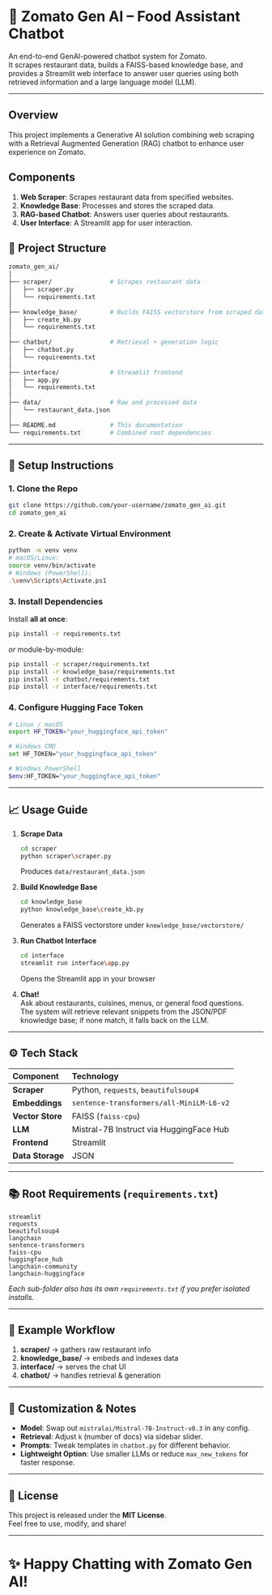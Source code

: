# 🍔 Zomato Gen AI – Food Assistant Chatbot

An end-to-end GenAI-powered chatbot system for Zomato.  
It scrapes restaurant data, builds a FAISS-based knowledge base, and provides a Streamlit web interface to answer user queries using both retrieved information and a large language model (LLM).

---
## Overview
This project implements a Generative AI solution combining web scraping with a Retrieval Augmented Generation (RAG) chatbot to enhance user experience on Zomato.

## Components
1. **Web Scraper**: Scrapes restaurant data from specified websites.
2. **Knowledge Base**: Processes and stores the scraped data.
3. **RAG-based Chatbot**: Answers user queries about restaurants.
4. **User Interface**: A Streamlit app for user interaction.


## 📂 Project Structure

```bash
zomato_gen_ai/
│
├── scraper/                # Scrapes restaurant data
│   ├── scraper.py
│   └── requirements.txt
│
├── knowledge_base/         # Builds FAISS vectorstore from scraped data
│   ├── create_kb.py
│   └── requirements.txt
│
├── chatbot/                # Retrieval + generation logic
│   ├── chatbot.py
│   └── requirements.txt
│
├── interface/              # Streamlit frontend
│   ├── app.py
│   └── requirements.txt
│
├── data/                   # Raw and processed data
│   └── restaurant_data.json
│
├── README.md               # This documentation
└── requirements.txt        # Combined root dependencies
```

---

## 🚀 Setup Instructions

### 1. Clone the Repo

```bash
git clone https://github.com/your-username/zomato_gen_ai.git
cd zomato_gen_ai
```

### 2. Create & Activate Virtual Environment

```bash
python -m venv venv
# macOS/Linux:
source venv/bin/activate
# Windows (PowerShell):
.\venv\Scripts\Activate.ps1
```

### 3. Install Dependencies

Install **all at once**:

```bash
pip install -r requirements.txt
```

_or_ module-by-module:

```bash
pip install -r scraper/requirements.txt
pip install -r knowledge_base/requirements.txt
pip install -r chatbot/requirements.txt
pip install -r interface/requirements.txt
```

### 4. Configure Hugging Face Token

```bash
# Linux / macOS
export HF_TOKEN="your_huggingface_api_token"

# Windows CMD
set HF_TOKEN="your_huggingface_api_token"

# Windows PowerShell
$env:HF_TOKEN="your_huggingface_api_token"
```
---
## 📈 Usage Guide

1. **Scrape Data**  
   ```bash
   cd scraper
   python scraper\scraper.py
   ```  
   Produces `data/restaurant_data.json`

2. **Build Knowledge Base**  
   ```bash
   cd knowledge_base
   python knowledge_base\create_kb.py
   ```  
   Generates a FAISS vectorstore under `knowledge_base/vectorstore/`

3. **Run Chatbot Interface**  
   ```bash
   cd interface
   streamlit run interface\app.py
   ```  
   Opens the Streamlit app in your browser

4. **Chat!**  
   Ask about restaurants, cuisines, menus, or general food questions.  
   The system will retrieve relevant snippets from the JSON/PDF knowledge base; if none match, it falls back on the LLM.

---
## ⚙️ Tech Stack

| Component        | Technology                             |
| :--------------- | :--------------------------------------|
| **Scraper**      | Python, `requests`, `beautifulsoup4`   |
| **Embeddings**   | `sentence-transformers/all-MiniLM-L6-v2` |
| **Vector Store** | FAISS (`faiss-cpu`)                    |
| **LLM**          | Mistral-7B Instruct via HuggingFace Hub|
| **Frontend**     | Streamlit                              |
| **Data Storage** | JSON                                   |

---

## 📚 Root Requirements (`requirements.txt`)

```
streamlit
requests
beautifulsoup4
langchain
sentence-transformers
faiss-cpu
huggingface_hub
langchain-community
langchain-huggingface
```

*Each sub-folder also has its own `requirements.txt` if you prefer isolated installs.*

---

## 🎯 Example Workflow

1. **scraper/** → gathers raw restaurant info  
2. **knowledge_base/** → embeds and indexes data  
3. **interface/** → serves the chat UI  
4. **chatbot/** → handles retrieval & generation  

---

## 📢 Customization & Notes

- **Model**: Swap out `mistralai/Mistral-7B-Instruct-v0.3` in any config.  
- **Retrieval**: Adjust `k` (number of docs) via sidebar slider.  
- **Prompts**: Tweak templates in `chatbot.py` for different behavior.  
- **Lightweight Option**: Use smaller LLMs or reduce `max_new_tokens` for faster response.

---

## 📜 License

This project is released under the **MIT License**.  
Feel free to use, modify, and share!

---

# ✨ Happy Chatting with Zomato Gen AI!
